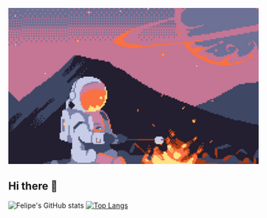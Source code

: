 
![alt text](imagem.jpg)

## Hi there 👋
![Felipe's GitHub stats](https://github-readme-stats.vercel.app/api?username=Felipe-WH&show_icons=true&theme=jolly) 
[![Top Langs](https://github-readme-stats.vercel.app/api/top-langs/?username=Felipe-WH)](https://github.com/Felipe-WH/github-readme-stats&theme=jolly)






<!--
**Felipe-WH/Felipe-WH** is a ✨ _special_ ✨ repository because its `README.md` (this file) appears on your GitHub profile.

Here are some ideas to get you started:

- 🔭 I’m currently working on ...
- 🌱 I’m currently learning ...
- 👯 I’m looking to collaborate on ...
- 🤔 I’m looking for help with ...
- 💬 Ask me about ...
- 📫 How to reach me: ...
- 😄 Pronouns: ...
- ⚡ Fun fact: ...
-->
